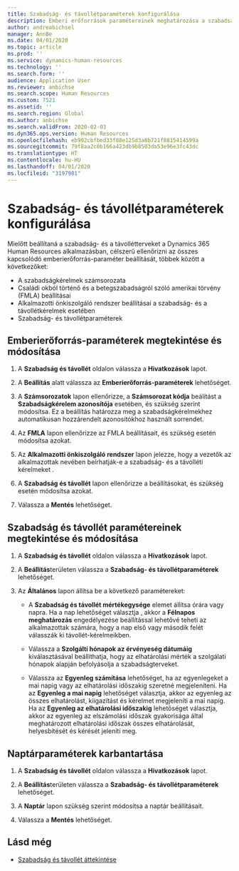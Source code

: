 ```yaml
---
title: Szabadság- és távollétparaméterek konfigurálása
description: Emberi erőforrások paramétereinek meghatározása a szabadsághoz és a távolléthez a Dynamics 365 Human Resources alkalmazásban.
author: andreabichsel
manager: AnnBe
ms.date: 04/01/2020
ms.topic: article
ms.prod: ''
ms.service: dynamics-human-resources
ms.technology: ''
ms.search.form: ''
audience: Application User
ms.reviewer: anbichse
ms.search.scope: Human Resources
ms.custom: 7521
ms.assetid: ''
ms.search.region: Global
ms.author: anbichse
ms.search.validFrom: 2020-02-03
ms.dyn365.ops.version: Human Resources
ms.openlocfilehash: eb992cbfbed33f88e125d3a8b721f8815414599a
ms.sourcegitcommit: 79f8aa2c0b166a423db9b8503da53e96e3fc43dc
ms.translationtype: HT
ms.contentlocale: hu-HU
ms.lasthandoff: 04/01/2020
ms.locfileid: "3197981"
---
```

# <a name="configure-leave-and-absence-parameters"></a>Szabadság- és távollétparaméterek konfigurálása

Mielőtt beállítaná a szabadság- és a távollétterveket a Dynamics 365 Human Resources alkalmazásban, célszerű ellenőrizni az összes kapcsolódó emberierőforrás-paraméter beállítását, többek között a következőket:

- A szabadságkérelmek számsorozata
- Családi okból történő és a betegszabadságról szóló amerikai törvény (FMLA) beállításai
- Alkalmazotti önkiszolgáló rendszer beállításai a szabadság- és a távollétkérelmek esetében
- Szabadság- és távollétparaméterek

## <a name="view-and-change-human-resources-parameters"></a>Emberierőforrás-paraméterek megtekintése és módosítása

1. A **Szabadság és távollét** oldalon válassza a **Hivatkozások** lapot.

2. A **Beállítás** alatt válassza az **Emberierőforrás-paraméterek** lehetőséget.

3. A **Számsorozatok** lapon ellenőrizze, a **Számsorozat kódja** beálítást a **Szabadságkérelem azonosítója** esetében, és szükség szerint módosítsa. Ez a beállítás határozza meg a szabadságkérelmekhez automatikusan hozzárendelt azonosítókhoz használt sorrendet.

4. Az **FMLA** lapon ellenőrizze az FMLA beállításait, és szükség esetén módosítsa azokat.

5. Az **Alkalmazotti önkiszolgáló rendszer** lapon jelezze, hogy a vezetők az alkalmazottak nevében beírhatják-e a szabadság- és a távolléti kérelmeket .

6. A **Szabadság és távollét** lapon ellenőrizze a beállításokat, és szükség esetén módosítsa azokat.

7. Válassza a **Mentés** lehetőséget.

## <a name="view-and-change-leave-and-absence-parameters"></a>Szabadság és távollét paramétereinek megtekintése és módosítása

1. A **Szabadság és távollét** oldalon válassza a **Hivatkozások** lapot.

2. A **Beállítás**területen válassza a **Szabadság- és távollétparaméterek** lehetőséget.

3. Az **Általános** lapon állítsa be a következő paramétereket:
 
    - A **Szabadság és távollét mértékegysége** elemet állítsa órára vagy napra. Ha a nap lehetőséget választja , akkor a **Félnapos meghatározás** engedélyezése beállítással lehetővé teheti az alkalmazottak számára, hogy a nap első vagy második felét válasszák ki távollét-kérelmeikben. 

    - Válassza a **Szolgálti hónapok az érvényeség dátumáig** kiválasztásával beállíthatja, hogy az elhatárolási mérték a szolgálati hónapok alapján befolyásolja a szabadságterveket.

    - Válassza az **Egyenleg számítása** lehetőséget, ha az egyenlegeket a mai napig vagy az elhatárolási időszakig szeretné megjeleníteni. Ha az **Egyenleg a mai napig** lehetőséget választja, akkor az egyenleg az összes elhatárolást, kiigazítást és kérelmet megjeleníti a mai napig. Ha az **Egyenleg az elhatárolási időszakig** lehetőséget választja, akkor az egyenleg az elszámolási időszak gyakorisága által meghatározott elhatárolási időszak összes elhatárolását, helyesbítését és kérését jeleníti meg. 

## <a name="configure-calendar-parameters"></a>Naptárparaméterek karbantartása

1. A **Szabadság és távollét** oldalon válassza a **Hivatkozások** lapot.

2. A **Beállítás**területen válassza a **Szabadság- és távollétparaméterek** lehetőséget.

3. A **Naptár** lapon szükség szerint módosítsa a naptár beállításait.

4. Válassza a **Mentés** lehetőséget.

## <a name="see-also"></a>Lásd még

- [Szabadság és távollét áttekintése](hr-leave-and-absence-overview.md)
